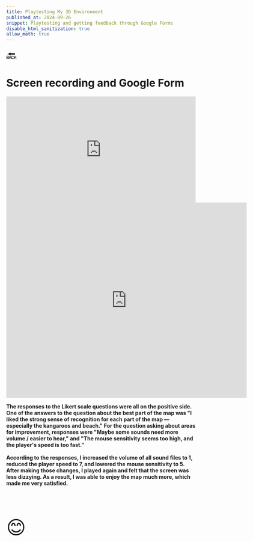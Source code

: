 ```yaml
---
title: Playtesting My 3D Environment
published_at: 2024-09-26
snippet: Playtesting and getting feedback through Google Forms
disable_html_sanitization: true
allow_math: true
---
```



<a href="https://julienoh000-dms1-blog-83.deno.dev/" style="text-decoration: none; color: black;"><span style="font-size: 30px;">🔙</span></a>


# Screen recording and Google Form

<div style="padding:55.96% 0 0 0;position:relative;"><iframe src="https://player.vimeo.com/video/1013742889?badge=0&amp;autopause=0&amp;player_id=0&amp;app_id=58479" frameborder="0" allow="autoplay; fullscreen; picture-in-picture; clipboard-write" style="position:absolute;top:0;left:0;width:100%;height:100%;" title="Playtesting screen recording"></iframe></div><script src="https://player.vimeo.com/api/player.js"></script>

<iframe src="https://docs.google.com/forms/d/e/1FAIpQLSecq0XX_GXTV-miH3_p1e1lozc8D2FkxTdfIxp19HKWrEKx7w/viewform?embedded=true" width="640" height="520" frameborder="0" marginheight="0" marginwidth="0">Loading…</iframe>


<br>

**The responses to the Likert scale questions were all on the positive side. One of the answers to the question about the best part of the map was "I liked the strong sense of recognition for each part of the map — especially the kangaroos and beach." For the question asking about areas for improvement, responses were "Maybe some sounds need more volume / easier to hear," and "The mouse sensitivity seems too high, and the player's speed is too fast."<br><br>According to the responses, I increased the volume of all sound files to 1, reduced the player speed to 7, and lowered the mouse sensitivity to 5. After making those changes, I played again and felt that the screen was less dizzying. As a result, I was able to enjoy the map much more, which made me very satisfied.**


<br>
<br>
<br>


<span style="font-size: 50px;">😊</span>